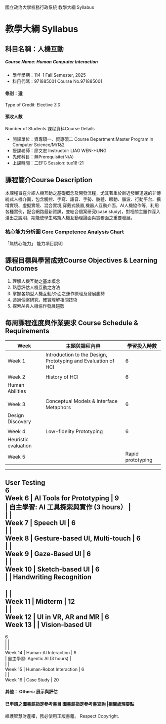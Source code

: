 國立政治大學校務行政系統 教學大綱 Syllabus
# 教學大綱 Syllabus
##  科目名稱：人機互動
#####  Course Name: Human Computer Interaction
  * 學年學期：114-1 Fall Semester, 2025 
  * 科目代碼：971885001 Course No.971885001
#### 修別：選
Type of Credit: Elective 
_3.0_
#### 預收人數
Number of Students
課程資料Course Details
  * 開課單位：資專碩一、資專碩二 Course Department:Master Program in Computer Science/M/1&2 
  * 授課老師：廖文宏 Instructor: LIAO WEN-HUNG 
  * 先修科目：無Prerequisite(N/A)
  * 上課時間：二EFG Session: tue18-21
##  課程簡介Course Description
本課程旨在介紹人機互動之基礎概念及開發流程，尤其著重於新近發展迅速的非傳統式人機介面，包含觸控、手寫、語音、手勢、肢體、眼動、腦波、行動平台、擴增實境、虛擬實境、混合實境,穿戴式裝置,機器人互動介面，AI人機協作等，利用各種實例，配合網路最新資訊，並結合個案研究(case study)，對相關主題作深入淺出之說明，期能使學生略窺人機互動理論面與實務面之重要發展。
###  核心能力分析圖 Core Competence Analysis Chart
「無核心能力」 
能力項目說明
##  課程目標與學習成效Course Objectives & Learning Outcomes 
1. 理解人機互動之基本概念  
2. 熟悉評估人機互動之方法  
3. 掌握各類型人機互動/介面之運作原理及發展趨勢  
4. 透過個案研究，確實理解相關技術  
5. 探索AI與人機協作發展趨勢
##  每周課程進度與作業要求 Course Schedule & Requirements
Week | 主題與課程內容 | 學習投入時數  
---|---|---  
Week 1 | Introduction to the Design, Prototyping and Evaluation of HCI | 6  
|  |   
Week 2 | History of HCI | 6  
| Human Abilities |   
|  |   
Week 3 | Conceptual Models & Interface Metaphors | 6  
| Design Discovery |   
|  |   
Week 4 | Low-fidelity Prototyping | 6  
| Heuristic evaluation |   
Week 5 |  | Rapid prototyping  
---  
User Testing  
6  
Week 6 | AI Tools for Prototyping | 9  
| 自主學習: AI 工具探索與實作 (3 hours） |   
|  |   
Week 7 | Speech UI | 6  
|  |   
Week 8 | Gesture-based UI, Multi-touch | 6  
|  |   
Week 9 | Gaze-Based UI | 6  
|  |   
Week 10 | Sketch-based UI | 6  
|  | Handwriting Recognition  
---  
|  |   
Week 11 | Midterm | 12  
|  |   
Week 12 | UI in VR, AR and MR | 6  
Week 13 |  | Vision-based UI  
---  
6  
|  |   
|  |   
Week 14 | Human-AI Interaction | 9  
| 自主學習: Agentic AI (3 hours) |   
|  |   
Week 15 | Human-Robot Interaction | 6  
|  |   
Week 16 | Case Study | 20  
####  其他： Others: 展示與評估 
####  已申請之圖書館指定參考書目  圖書館指定參考書查詢 |相關處理要點
維護智慧財產權，務必使用正版書籍。 Respect Copyright.